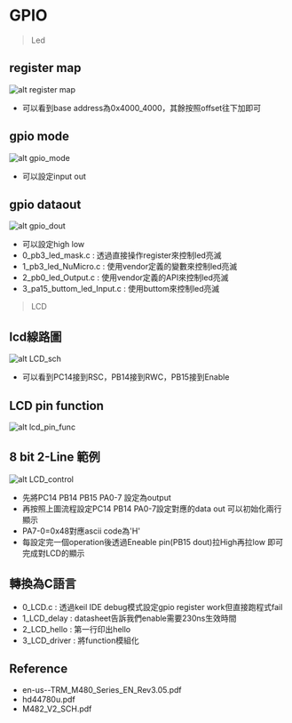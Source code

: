 # GPIO
> Led
## register map
![alt register map](https://github.com/chiweichiu/MCU/blob/main/GPIO/utils/register_map.JPG)
- 可以看到base address為0x4000_4000，其餘按照offset往下加即可
## gpio mode
![alt gpio_mode](https://github.com/chiweichiu/MCU/blob/main/GPIO/utils/gpio_mode.JPG)
- 可以設定input out 
## gpio dataout 
![alt gpio_dout](https://github.com/chiweichiu/MCU/blob/main/GPIO/utils/gpio_dout.JPG)
- 可以設定high low
- 0_pb3_led_mask.c : 透過直接操作register來控制led亮滅
- 1_pb3_led_NuMicro.c : 使用vendor定義的變數來控制led亮滅
- 2_pb0_led_Output.c :  使用vendor定義的API來控制led亮滅
- 3_pa15_buttom_led_Input.c : 使用buttom來控制led亮滅
> LCD
## lcd線路圖
![alt LCD_sch](https://github.com/chiweichiu/MCU/blob/main/GPIO/utils/LCD_sch.JPG)
- 可以看到PC14接到RSC，PB14接到RWC，PB15接到Enable
## LCD pin function
![alt lcd_pin_func](https://github.com/chiweichiu/MCU/blob/main/GPIO/utils/lcd_pin_func.JPG)

## 8 bit 2-Line 範例
![alt LCD_control](https://github.com/chiweichiu/MCU/blob/main/GPIO/utils/LCD_control.JPG)
- 先將PC14 PB14 PB15 PA0-7 設定為output
- 再按照上圖流程設定PC14 PB14  PA0-7設定對應的data out 可以初始化兩行顯示
- PA7-0=0x48對應ascii code為'H' 
- 每設定完一個operation後透過Eneable pin(PB15 dout)拉High再拉low
  即可完成對LCD的顯示
## 轉換為C語言
- 0_LCD.c : 透過keil IDE debug模式設定gpio register work但直接跑程式fail
- 1_LCD_delay : datasheet告訴我們enable需要230ns生效時間
- 2_LCD_hello : 第一行印出hello
- 3_LCD_driver : 將function模組化
## Reference
- en-us--TRM_M480_Series_EN_Rev3.05.pdf
- hd44780u.pdf
- M482_V2_SCH.pdf
